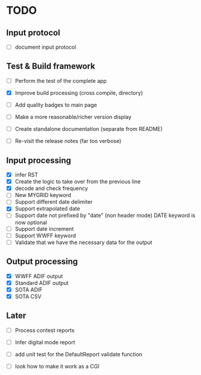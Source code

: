 # TODO

## Input protocol
* [ ] document input protocol

## Test & Build framework
* [ ] Perform the test of the complete app
* [x] Improve build processing (cross compile, directory)
* [ ] Add quality badges to main page
* [ ] Make a more reasonable/richer version display
* [ ] Create standalone documentation (separate from README)
* [ ] Re-visit the release notes (far too verbose)



## Input processing
* [x] infer RST
* [x] Create the logic to take over from the previous line
* [x] decode and check frequency 
* [ ] New MYGRID keyword
* [ ] Support different date delimiter
* [x] Support extrapolated date
* [ ] Support date not prefixed by "date" (non header mode) DATE keyword is now optional
* [ ] Support date increment
* [ ] Support WWFF keyword
* [ ] Validate that we have the necessary data for the output 

## Output processing
* [x] WWFF ADIF output
* [x] Standard ADIF output
* [x] SOTA ADIF
* [x] SOTA CSV

## Later 
* [ ] Process contest reports
* [ ] Infer digital mode report
* [ ] add unit test for the DefaultReport validate function
* [ ] look how to make it work as a CGI


